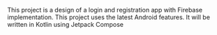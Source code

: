 This project is a design of a login and registration app with Firebase implementation. This project uses the latest Android features. It will be written in Kotlin using Jetpack Compose
